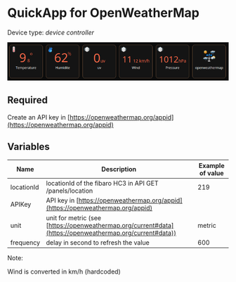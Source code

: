 # QuickApp for OpenWeatherMap

Device type: *device controller*

![Screenshot](screen-weather.png)

## Required

Create an API key in [https://openweathermap.org/appid](https://openweathermap.org/appid)

## Variables

| Name          | Description   | Example of value |
| ------------- | ------------- |------------------|
| locationId    | locationId of the fibaro HC3 in API GET /panels/location   | 219 |
| APIKey  | API key in [https://openweathermap.org/appid](https://openweathermap.org/appid)  | |
| unit  | unit for metric (see [https://openweathermap.org/current#data](https://openweathermap.org/current#data))  | metric|
| frequency  | delay in second to refresh the value  | 600 |


Note:

Wind is converted in km/h (hardcoded)
